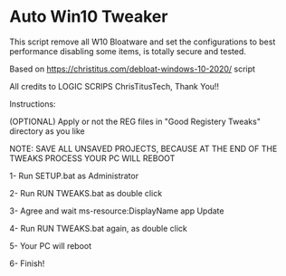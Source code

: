 # Auto Win10 Tweaker

This script remove all W10 Bloatware and set the configurations to best performance disabling some items, is totally secure and tested.

Based on https://christitus.com/debloat-windows-10-2020/ script

All credits to LOGIC SCRIPS ChrisTitusTech, Thank You!!

Instructions:

(OPTIONAL) Apply or not the REG files in "Good Registery Tweaks" directory as you like

NOTE: SAVE ALL UNSAVED PROJECTS, BECAUSE AT THE END OF THE TWEAKS PROCESS YOUR PC WILL REBOOT

1- Run SETUP.bat as Administrator

2- Run RUN TWEAKS.bat as double click

3- Agree and wait ms-resource:DisplayName app Update

4- Run RUN TWEAKS.bat again, as double click

5- Your PC will reboot

6- Finish!

